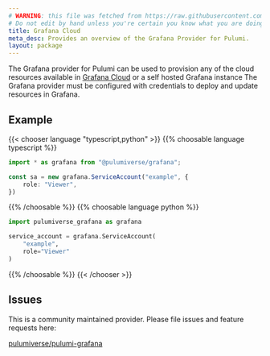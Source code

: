 ```yaml
---
# WARNING: this file was fetched from https://raw.githubusercontent.com/pulumiverse/pulumi-grafana/v0.7.0/docs/_index.md
# Do not edit by hand unless you're certain you know what you are doing!
title: Grafana Cloud
meta_desc: Provides an overview of the Grafana Provider for Pulumi.
layout: package
---
```


The Grafana provider for Pulumi can be used to provision any of the cloud resources available in [Grafana Cloud](https://grafana.com/products/cloud/) or a self hosted Grafana instance
The Grafana provider must be configured with credentials to deploy and update resources in Grafana.

## Example

{{< chooser language "typescript,python" >}}
{{% choosable language typescript %}}

```typescript
import * as grafana from "@pulumiverse/grafana";

const sa = new grafana.ServiceAccount("example", {
    role: "Viewer",
})

```

{{% /choosable %}}
{{% choosable language python %}}

```python
import pulumiverse_grafana as grafana

service_account = grafana.ServiceAccount(
    "example",
    role="Viewer"
)
```

{{% /choosable %}}
{{< /chooser >}}

## Issues

This is a community maintained provider. Please file issues and feature requests here:

[pulumiverse/pulumi-grafana](https://github.com/pulumiverse/pulumi-grafana/issues)
